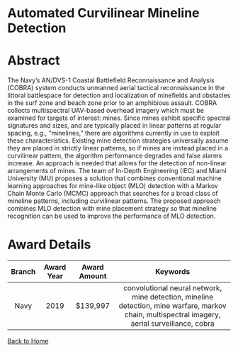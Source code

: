 
Automated Curvilinear Mineline Detection
========================================

# Abstract


The Navy’s AN/DVS-1 Coastal Battlefield Reconnaissance and Analysis (COBRA) system conducts unmanned aerial tactical reconnaissance in the littoral battlespace for detection and localization of minefields and obstacles in the surf zone and beach zone prior to an amphibious assault. COBRA collects multispectral UAV-based overhead imagery which must be examined for targets of interest: mines. Since mines exhibit specific spectral signatures and sizes, and are typically placed in linear patterns at regular spacing, e.g., “minelines,” there are algorithms currently in use to exploit these characteristics. Existing mine detection strategies universally assume they are placed in strictly linear patterns, so if mines are instead placed in a curvilinear pattern, the algorithm performance degrades and false alarms increase. An approach is needed that allows for the detection of non-linear arrangements of mines. The team of In-Depth Engineering (IEC) and Miami University (MU) proposes a solution that combines conventional machine learning approaches for mine-like object (MLO) detection with a Markov Chain Monte Carlo (MCMC) approach that searches for a broad class of mineline patterns, including curvilinear patterns. The proposed approach combines MLO detection with mine placement strategy so that mineline recognition can be used to improve the performance of MLO detection.  

# Award Details

|Branch|Award Year|Award Amount|Keywords|
| :---: | :---: | :---: | :---: |
|Navy|2019|$139,997|convolutional neural network, mine detection, mineline detection, mine warfare, markov chain, multispectral imagery, aerial surveillance, cobra|
  
  


[Back to Home](https://github.com/chrischow/dod_sbir_awards/JH/#2028)